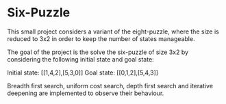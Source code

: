 # Six-Puzzle
This small project considers a variant of the eight-puzzle, where the size is reduced to 3x2 in order to keep the number of states manageable.

The goal of the project is the solve the six-puzzle of size 3x2 by considering the following initial state and goal state:

Initial state: [[1,4,2],[5,3,0]]
Goal state: [[0,1,2],[5,4,3]]

Breadth first search, uniform cost search, depth first search and iterative deepening are implemented to observe their behaviour. 
